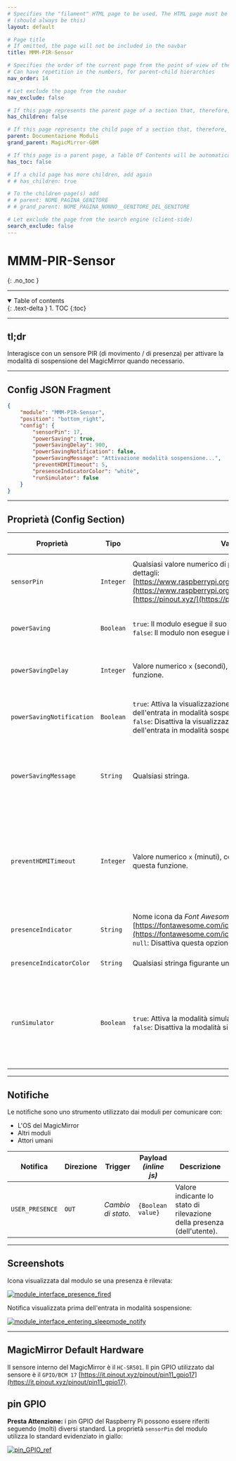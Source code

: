 ```yaml
---
# Specifies the "filament" HTML page to be used. The HTML page must be located in the "_layouts" folder.
# (should always be this)
layout: default

# Page title
# If omitted, the page will not be included in the navbar
title: MMM-PIR-Sensor

# Specifies the order of the current page from the point of view of the navbar
# Can have repetition in the numbers, for parent-child hierarchies
nav_order: 14

# Let exclude the page from the navbar
nav_exclude: false

# If this page represents the parent page of a section that, therefore, has children, specify it in the following way
has_children: false

# If this page represents the child page of a section that, therefore, has ONE parent page, specify it in the following way
parent: Documentazione Moduli
grand_parent: MagicMirror-GBM

# If this page is a parent page, a Table Of Contents will be automatically generated containing all related child pages. Use the option below to disable this functionality.
has_toc: false

# If a child page has more children, add again
# # has_children: true

# To the children page(s) add
# # parent: NOME_PAGINA_GENITORE
# # grand_parent: NOME_PAGINA_NONNO__GENITORE_DEL_GENITORE

# Let exclude the page from the search engine (client-side)
search_exclude: false
---
```


# MMM-PIR-Sensor
{: .no_toc }

---

<!-- Table of contents -->
<details open markdown="block">
  <summary>
    Table of contents
  </summary>
  {: .text-delta }
1. TOC
{:toc}
</details>

---

## tl;dr

Interagisce con un sensore PIR (di movimento / di presenza) per attivare la modalità
di sospensione del MagicMirror quando necessario.

---

## Config JSON Fragment

```json
{
    "module": "MMM-PIR-Sensor",
    "position": "bottom_right",
    "config": {
        "sensorPin": 17,
        "powerSaving": true,
        "powerSavingDelay": 900,
        "powerSavingNotification": false,
        "powerSavingMessage": "Attivazione modalità sospensione...",
        "preventHDMITimeout": 5,
        "presenceIndicatorColor": "white",
        "runSimulator": false
    }
}
```

---

## Proprietà (Config Section)

| Proprietà                 | Tipo      | Valori                                                                                                                                                                                                                          | Valore Default                             | Inderogabilità | Descrizione                                                                                                                                                                                                                 |
| ------------------------- | --------- | ------------------------------------------------------------------------------------------------------------------------------------------------------------------------------------------------------------------------------- | ------------------------------------------ | -------------- | --------------------------------------------------------------------------------------------------------------------------------------------------------------------------------------------------------------------------- |
| `sensorPin`               | `Integer` | Qualsiasi valore numerico di pin GPIO valido. Qui maggiori dettagli: [https://www.raspberrypi.org/documentation/usage/gpio/](https://www.raspberrypi.org/documentation/usage/gpio/), [https://pinout.xyz/](https://pinout.xyz/) | `22`                                       | `OPTIONAL`     | Pin GPIO al quale il sensore interno del MagicMirror è connesso. __E' sconsigliata la modifica di questa proprietà.__                                                                                                       |
| `powerSaving`             | `Boolean` | `true`: Il modulo esegue il suo scopo. <br> `false`: Il modulo non esegue il suo scopo (è disattivato).                                                                                                                         | `true`                                     | `OPTIONAL`     | Attiva o disattiva l'esecuzione da parte del modulo del suo scopo di esistenza.                                                                                                                                             |
| `powerSavingDelay`        | `Integer` | Valore numerico `x` (secondi), con `x >= 0`. `0` disattiva questa funzione.                                                                                                                                                     | `0`                                        | `OPTIONAL`     | Delay prima di entrare in modalità sospensione. Il conteggio inizia da quando il sensore non rileva più una presenza.                                                                                                       |
| `powerSavingNotification` | `Boolean` | `true`: Attiva la visualizzazione di una notifica prima dell'entrata in modalità sospensione. <br> `false`: Disattiva la visualizzazione di una notifica prima dell'entrata in modalità sospensione.                            | `false`                                    | `OPTIONAL`     | Attiva o disattiva la visualizzazione di una notifica prima dell'entrata in modalità sospensione.                                                                                                                           |
| `powerSavingMessage`      | `String`  | Qualsiasi stringa.                                                                                                                                                                                                              | `"Monitor will be turn Off by PIR module"` | `OPTIONAL`     | Contenuto del messaggio visualizzato prima dell'entrata in modalità sospensione. __Visualizzazione solo se il valore della proprietà `powerSavingNotification` è `true`.__                                                  |
| `preventHDMITimeout`      | `Integer` | Valore numerico `x` (minuti), con `0 <= x <= 10`. `0` disattiva questa funzione.                                                                                                                                                | `0`                                        | `OPTIONAL`     | Attiva o disattiva l'entrata e uscita intermittente dalla modalità sospensione. Questo permette di evitare lo spegnimento automaticato per alcuni schermi la cui configurazione causa lo spegnimento in assenza di segnale. |
| `presenceIndicator`       | `String`  | Nome icona da _Font Awesome_ [https://fontawesome.com/icons?d=gallery](https://fontawesome.com/icons?d=gallery). <br> `null`: Disattiva questa opzione.                                                                         | `"fa-bullseye"`                            | `OPTIONAL`     | Icona da visualizzare se una presenza (dell'utente) è rilevata.                                                                                                                                                             |
| `presenceIndicatorColor`  | `String`  | Qualsiasi stringa figurante un colore CSS valida.                                                                                                                                                                               | `"red"`                                    | `OPTIONAL`     | Colore dell'icona descritta dalla proprietà __`presenceIndicator`.__                                                                                                                                                        |
| `runSimulator`            | `Boolean` | `true`: Attiva la modalità simulazione del modulo. <br> `false`: Disattiva la modalità simulazione del modulo.                                                                                                                  | `false`                                    | `OPTIONAL`     | Attiva o disattiva la modalità simulazione del modulo. Questa modalità è progettata a scopo di debug. __In release, il valore di questa proprietà DEVE ESSERE `false`. E' sconsigliata la modifica di questa proprietà.__   |

---

## Notifiche

Le notifiche sono uno strumento utilizzato dai moduli per comunicare con:

- L'OS del MagicMirror
- Altri moduli
- Attori umani

| Notifica        | Direzione | Trigger            | Payload _(inline js)_ | Descrizione                                                            |
| --------------- | --------- | ------------------ | --------------------- | ---------------------------------------------------------------------- |
| `USER_PRESENCE` | `OUT`     | _Cambio di stato._ | `{Boolean value}`     | Valore indicante lo stato di rilevazione della presenza (dell'utente). |

---

## Screenshots

Icona visualizzata dal modulo se una presenza è rilevata:

[![module_interface_presence_fired](../../../assets/MMM-PIR-Sensor/module_interface_presence_fired.jpg)](../../../assets/MMM-PIR-Sensor/module_interface_presence_fired.jpg)

Notifica visualizzata prima dell'entrata in modalità sospensione:

[![module_interface_entering_sleepmode_notify](../../../assets/MMM-PIR-Sensor/module_interface_entering_sleepmode_notify.png)](../../../assets/MMM-PIR-Sensor/module_interface_entering_sleepmode_notify.png)

---

## MagicMirror Default Hardware

Il sensore interno del MagicMirror è il `HC-SR501`.
Il pin GPIO utilizzato dal sensore è il `GPIO/BCM 17` [https://it.pinout.xyz/pinout/pin11_gpio17](https://it.pinout.xyz/pinout/pin11_gpio17).

## pin GPIO

__Presta Attenzione:__ i pin GPIO del Raspberry Pi possono essere riferiti
seguendo (molti) diversi standard. La proprietà `sensorPin` del modulo utilizza
lo standard evidenziato in giallo:

[![pin_GPIO_ref](../../../assets/MMM-PIR-Sensor/pin_GPIO_ref.PNG)](../../../assets/MMM-PIR-Sensor/pin_GPIO_ref.PNG)
